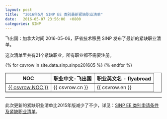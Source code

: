 ```yaml
---
layout: post
title:  "2016年5月 SINP EE 类别最新紧缺职业清单"
date:   2016-05-07 23:56:00  +0800
categories: SINP
---
```


飞出国：加拿大时间 2016-05-06，萨省技术移民 SINP 发布了最新的紧缺职业清单。

这次清单里共有21个紧缺职业，所有职业都不需要注册。

<table border = "1" cellpadding="1" cellspacing="0">
  <tr>
    <th>NOC</th>
    <th>职业中文-飞出国</th>
    <th>职业英文名 - flyabroad</th>
  </tr>
{% for csvrow in site.data.sinp.sinpo201605 %}
<tr>
<td> <a href="http://noc.cgvisa.com/{{ csvrow.NOC }}">{{ csvrow.NOC }}</a> </td>
<td> {{ csvrow.cn }} </td>
<td> {{ csvrow.en }} </td>
</tr>
{% endfor %}
</table>

------

此次更新的紧缺职业清单比2015年版减少了不少，详见：<a href="http://js.flyabroad.com.hk/ca/sk/" target="_blank">SINP EE 类别申请条件及紧缺职业清单</a>。
